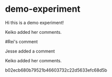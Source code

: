# demo-experiment

Hi this is a demo experiment!


Keiko added her comments.

#Rei's comment

Jesse added a comment

Keiko added her comments.

b02ecb680b79521b46603732c22d5633efc68d5b
